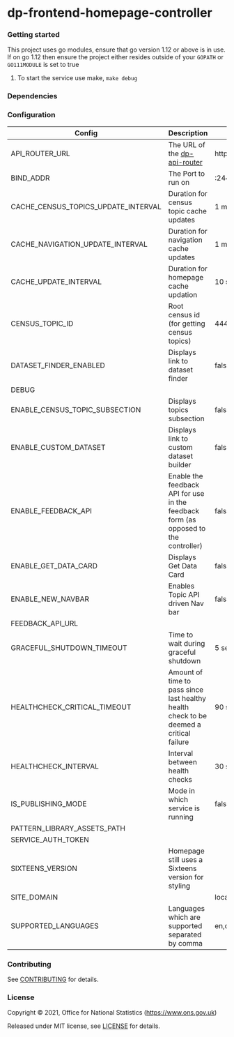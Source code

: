 dp-frontend-homepage-controller
================

### Getting started

This project uses go modules, ensure that go version 1.12 or above is in use.
If on go 1.12 then ensure the project either resides outside of your `GOPATH` or `GO111MODULE` is set to true

1. To start the service use make, `make debug`

### Dependencies

### Configuration

| Config                              | Description                                                                            | Default                   |
|-------------------------------------|----------------------------------------------------------------------------------------|---------------------------|
| API_ROUTER_URL                      | The URL of the [dp-api-router](https://github.com/ONSdigital/dp-api-router)            | http://localhost:23200/v1 |
| BIND_ADDR                           | The Port to run on                                                                     | :24400                    |
| CACHE_CENSUS_TOPICS_UPDATE_INTERVAL | Duration for census topic cache updates                                                | 1 minute                  |
| CACHE_NAVIGATION_UPDATE_INTERVAL    | Duration for navigation cache updates                                                  | 1 minute                  |
| CACHE_UPDATE_INTERVAL               | Duration for homepage cache updation                                                   | 10 seconds                |
| CENSUS_TOPIC_ID                     | Root census id (for getting census topics)                                             | 4445                      |
| DATASET_FINDER_ENABLED              | Displays link to dataset finder                                                        | false                     |
| DEBUG                               |                                                                                        |                           |
| ENABLE_CENSUS_TOPIC_SUBSECTION      | Displays topics subsection                                                             | false                     |
| ENABLE_CUSTOM_DATASET               | Displays link to custom dataset builder                                                | false                     |
| ENABLE_FEEDBACK_API                 | Enable the feedback API for use in the feedback form (as opposed to the controller)    | false                     |
| ENABLE_GET_DATA_CARD                | Displays Get Data Card                                                                 | false                     |
| ENABLE_NEW_NAVBAR                   | Enables Topic API driven Nav bar                                                       | false                     |
| FEEDBACK_API_URL                    |                                                                                        |                           |
| GRACEFUL_SHUTDOWN_TIMEOUT           | Time to wait during graceful shutdown                                                  | 5 seconds                 |
| HEALTHCHECK_CRITICAL_TIMEOUT        | Amount of time to pass since last healthy health check to be deemed a critical failure | 90 seconds                |
| HEALTHCHECK_INTERVAL                | Interval between health checks                                                         | 30 seconds                |
| IS_PUBLISHING_MODE                  | Mode in which service is running                                                       | false                     |
| PATTERN_LIBRARY_ASSETS_PATH         |                                                                                        |                           |
| SERVICE_AUTH_TOKEN                  |                                                                                        |                           |
| SIXTEENS_VERSION                    | Homepage still uses a Sixteens version for styling                                     |                           |
| SITE_DOMAIN                         |                                                                                        | localhost                 |
| SUPPORTED_LANGUAGES                 | Languages which are supported separated by comma                                       | en,cy                     |

### Contributing

See [CONTRIBUTING](CONTRIBUTING.md) for details.

### License

Copyright © 2021, Office for National Statistics (https://www.ons.gov.uk)

Released under MIT license, see [LICENSE](LICENSE.md) for details.
